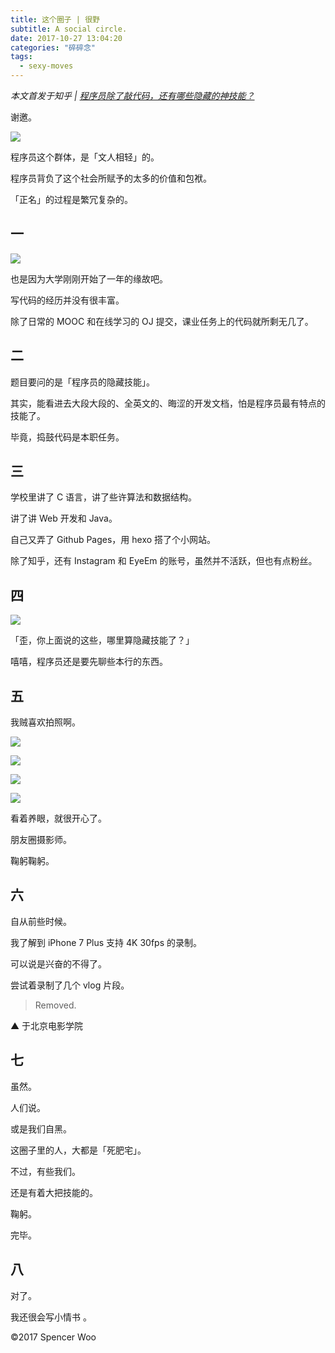 ```yaml
---
title: 这个圈子 | 很野
subtitle: A social circle.
date: 2017-10-27 13:04:20
categories: "碎碎念"
tags:
  - sexy-moves
---
```


*本文首发于知乎 | [程序员除了敲代码，还有哪些隐藏的神技能？](http://www.zhihu.com/question/67078910/answer/250780765)*

谢邀。

![](http://owkccdyrm.bkt.clouddn.com/IMG_7740.jpg)

程序员这个群体，是「文人相轻」的。

程序员背负了这个社会所赋予的太多的价值和包袱。

「正名」的过程是繁冗复杂的。

## 一

![](http://owkccdyrm.bkt.clouddn.com/C6D0C91D-5110-4F26-9225-D04EDF652B4C.JPG)

也是因为大学刚刚开始了一年的缘故吧。

写代码的经历并没有很丰富。

除了日常的 MOOC 和在线学习的 OJ 提交，课业任务上的代码就所剩无几了。

## 二

题目要问的是「程序员的隐藏技能」。

其实，能看进去大段大段的、全英文的、晦涩的开发文档，怕是程序员最有特点的技能了。

毕竟，捣鼓代码是本职任务。

## 三

学校里讲了 C 语言，讲了些许算法和数据结构。

讲了讲 Web 开发和 Java。

自己又弄了 Github Pages，用 hexo 搭了个小网站。

除了知乎，还有 Instagram 和 EyeEm 的账号，虽然并不活跃，但也有点粉丝。

## 四

![](http://owkccdyrm.bkt.clouddn.com/IMG_3594.JPG)

「歪，你上面说的这些，哪里算隐藏技能了？」

嘻嘻，程序员还是要先聊些本行的东西。

## 五

我贼喜欢拍照啊。

![](http://owkccdyrm.bkt.clouddn.com/37773988-95B2-4055-B530-AE0CD1C1C864.jpg)

![](http://owkccdyrm.bkt.clouddn.com/6D4727C6-3FB4-4A94-874A-04115C8BFF19.JPG)

![](http://owkccdyrm.bkt.clouddn.com/5914341A-1D18-4451-898C-6ABB3D7E217D.JPG)

![](http://owkccdyrm.bkt.clouddn.com/934CBEA0-4F78-4D10-B836-6B327B826A80.JPG)


看着养眼，就很开心了。

朋友圈摄影师。

鞠躬鞠躬。

## 六

自从前些时候。

我了解到 iPhone 7 Plus 支持 4K 30fps 的录制。

可以说是兴奋的不得了。

尝试着录制了几个 vlog 片段。

> Removed.

▲ 于北京电影学院


## 七

虽然。

人们说。

或是我们自黑。

这圈子里的人，大都是「死肥宅」。

不过，有些我们。

还是有着大把技能的。

鞠躬。

完毕。

## 八

对了。

我还很会写小情书 。

©2017 Spencer Woo
